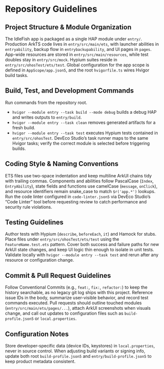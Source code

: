 # Repository Guidelines

## Project Structure & Module Organization
The IdleFish app is packaged as a single HAP module under `entry/`. Production ArkTS code lives in `entry/src/main/ets`, with launcher abilities in `entryability`, backup flow in `entrybackupability`, and UI pages in `pages`. App-wide resources are stored in `entry/src/main/resources`, while test doubles stay in `entry/src/mock`. Hypium suites reside in `entry/src/ohosTest/ets/test`. Global configuration for the app scope is defined in `AppScope/app.json5`, and the root `hvigorfile.ts` wires Hvigor build tasks.

## Build, Test, and Development Commands
Run commands from the repository root.
- `hvigor --module entry --task build --mode debug` builds a debug HAP and writes outputs to `entry/build`.
- `hvigor --module entry --task clean` removes generated artifacts for a fresh build.
- `hvigor --module entry --task test` executes Hypium tests contained in `entry/src/ohosTest`.
DevEco Studio’s task runner maps to the same Hvigor tasks; verify the correct module is selected before triggering builds.

## Coding Style & Naming Conventions
ETS files use two-space indentation and keep multiline ArkUI chains tidy with trailing commas. Components and abilities follow PascalCase (`Index`, `EntryAbility`), state fields and functions use camelCase (`message`, `onClick`), and resource identifiers remain snake_case to match `$r('app.*')` lookups. Run the code linter configured in `code-linter.json5` via DevEco Studio’s “Code Linter” tool before requesting review to catch performance and security rule violations.

## Testing Guidelines
Author tests with Hypium (`describe`, `beforeEach`, `it`) and Hamock for stubs. Place files under `entry/src/ohosTest/ets/test` using the `FeatureName.test.ets` pattern. Cover both success and failure paths for new ArkUI state changes, and keep UI logic thin enough to isolate in unit tests. Validate locally with `hvigor --module entry --task test` and rerun after any resource or configuration change.

## Commit & Pull Request Guidelines
Follow Conventional Commits (e.g., `feat:`, `fix:`, `refactor:`) to keep the history searchable, as no legacy git log ships with this project. Reference issue IDs in the body, summarize user-visible behavior, and record test commands executed. Pull requests should outline touched modules (`entry/src/main/ets/pages/...`), attach ArkUI screenshots when visuals change, and call out updates to configuration files such as `build-profile.json5` or `local.properties`.

## Configuration Notes
Store developer-specific data (device IDs, keystores) in `local.properties`, never in source control. When adjusting build variants or signing info, update both root `build-profile.json5` and `entry/build-profile.json5` to keep product metadata consistent.
